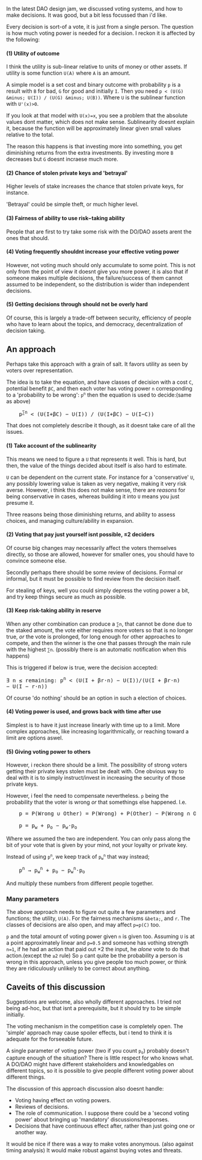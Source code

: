 In the latest DAO design jam, we discussed voting systems, and how to make
decisions. It was good, but a bit less focussed than i'd like.

Every decision is sort-of a vote, it is just from a single person. The question
is how much voting power is needed for a decision. I reckon it is affected by
the following:

#### (1) **Utility of outcome**
I think the utility is sub-linear relative to units of money or other assets.
If utility is some function `U(A)` where `A` is an amount.

A simple model is a set cost and binary outcome with probability `p` is
a result with `B` for bad, `G` for good and initially `I`. Then you need
`p < (U(G) &minus; U(I)) / (U(G) &minus; U(B))`. Where `U` is the sublinear function with
`U'(x)>0`.

If you look at that model with `U(x)=x`, you see a problem that the absolute
values dont matter, which does not make sense. Sublinearity doesnt explain it,
because the function will be approximately linear given small values relative to
the total.

The reason this happens is that investing more into something, you get
diminishing returns from the extra investments. By investing more 
`B` decreases but `G` doesnt incraese much more.

#### (2) Chance of stolen private keys and 'betrayal'
Higher levels of stake increases the chance that stolen private keys, for
instance.

'Betrayal' could be simple theft, or much higher level.

#### (3) Fairness of ability to use risk&minus;taking ability
People that are first to try take some risk with the DO/DAO assets arent the
ones that should.

#### (4) Voting frequently shouldnt increase your effective voting power
However, not voting much should only accumulate to some point. This is not only
from the point of view it doesnt give you more power, it is also that if someone
makes multiple decisions, the failure/success of them cannot assumed to be
independent, so the distribution is wider than independent decisions.

#### (5) Getting decisions through should not be overly hard
Of course, this is largely a trade-off between security, efficiency of people
who have to learn about the topics, and democracy, decentralization of 
decision taking.

## **An** approach

Perhaps take this approach with a grain of salt. It favors utility
as seen by voters over representation.

The idea is to take the equation, and have classes of decision with a cost
`C`, potential benefit <code>&beta;C</code>, and then each voter has voting
power `n` corresponding to a 'probability to be wrong':
<code>p<sup>n</sup></code> then the equation is used to decide:(same as above)

<pre>
    p<sup>&sum;n</sup> &lt; (U(I+&beta;C) &minus; U(I)) / (U(I+&beta;C) &minus; U(I&minus;C))
</pre>

That does not completely describe it though, as it doesnt take care of all
the issues.

#### (1) Take account of the sublinearity
This means we need to figure a `U` that represents it well. This is hard, but
then, the value of the things decided about itself is also hard to estimate.
   
`U` can be dependent on the current state. For instance for a 'conservative'
`U`, any possibly lowering value is taken as very negative, making it very
risk averse. However, i think this does not make sense, there are *reasons*
for being conservative in cases, whereas building it into `U` means you just
presume it.

Three reasons being those diminishing returns, and ability
to assess choices, and managing culture/ability in expansion.

#### (2) Voting that pay just yourself isnt possible, &le;2 deciders
Of course big changes may necessarily affect the voters themselves
directly, so those are allowed, however for smaller ones, you should have to
convince someone else.

Secondly perhaps there should be some review of decisions. Formal or informal,
but it must be possible to find review from the decision itself.

For stealing of keys, well you could simply depress the voting power a bit,
and try keep things secure as much as possible.

#### (3) Keep risk-taking ability in reserve
When any other combination can produce a <code>&sum;n</code>, that cannot be
done due to the staked amount, the vote either requires more voters so that 
is no longer true, *or* the vote is prolonged, for long enough for other
approaches to compete, and then the winner is the one that passes through the
main rule with the highest <code>&sum;n</code>. (possibly there is an automatic
notification when this happens)

This is triggered if below is true, were the decision accepted:
<pre>
&exist; n &le; remaining: p<sup>n</sup> &lt; (U(I + &beta;r&sdot;n) &minus; U(I))/(U(I + &beta;r&sdot;n) 
&minus; U(I &minus; r&sdot;n))
</pre>
Of course 'do nothing' should be an option in such a election of choices.

#### (4) Voting power is used, and grows back with time after use 
Simplest is to have it just increase linearly with time up to a limit. More
complex approaches, like increasing logarithmically, or reaching toward a limit
are options aswel.

#### (5) Giving voting power to others
However, i reckon there should be a limit. The possibility of strong voters
getting their private keys stolen must be dealt with. One obvious way to deal
with it is to simply instruct/invest in increasing the security of those private
keys. 

However, i feel the need to compensate nevertheless. `p` being the probability
that the voter is wrong *or* that somethings else happened. I.e.
<pre>
    p = P(Wrong &cup; Other) = P(Wrong) + P(Other) &minus; P(Wrong &cap; Other)<br>
    p = p<sub>w</sub> + p<sub>o</sub> &minus; p<sub>w</sub>&sdot;p<sub>o</sub>
</pre>
Where we assumed the two are independent. You can only pass along the bit of
your vote that is given by your mind, not your loyalty or private key.

Instead of using <code>p<sup>n</sup></code>, we keep track of 
<code>p<sub>w</sub><sup>n</sup></code> that way instead;
<pre>
    p<sup>n</sup> &rarr; p<sub>w</sub><sup>n</sup> + p<sub>o</sub> &minus; p<sub>w</sub><sup>n</sup>&sdot;p<sub>o</sub>
</pre>
And multiply these numbers from different people together.

### Many parameters
The above approach needs to figure out quite a few parameters and functions;
the utility, `U(A)`. For the fairness mechanisms `&beta;`, and `r`.
The classes of decisions are also open, and may affect `p=p(C)` too.

`p` and the total amount of voting power given `n` is given too. Assuming `U`
is at a point approximately linear and `p=0.5` and someone has vothing strength
`n=1`, if he had an action that paid out &times;2 the input, he *alone* vote
to do that action.(except the <code>&ge;2</code> rule)
So `p` cant quite be the probability a person is wrong in this approach, unless
you give people too much power, or think they are ridiculously unlikely to be
correct about anything.

## Caveits of this discussion
Suggestions are welcome, also wholly different approaches. I tried not being
ad-hoc, but that isnt a prerequisite, but it should try to be simple initially.

The voting mechanism in the competition case is completely open. The 'simple'
approach may cause spoiler effects, but i tend to think it is adequate for
the forseeable future.

A single parameter of voting power (two if you count <code>p<sub>o</sub></code>)
probably doesn't capture enough of the situation? There is little respect for
who knows what. A DO/DAO might have different stakeholders and knowledgables on
different topics, so it is possible to give people different voting power about
different things.

The discussion of this approach discussion also doesnt handle:

* Voting having effect on voting powers.
* Reviews of decisions.
* The role of communication. I suppose there could be a 'second voting power'
  about bringing up 'mandatory' discussions/responses.
* Decisions that have continuous effect after, rather than just going one or
  another way.

It would be nice if there was a way to make votes anonymous.
(also against timing analysis) It would make robust against buying votes and
threats.
